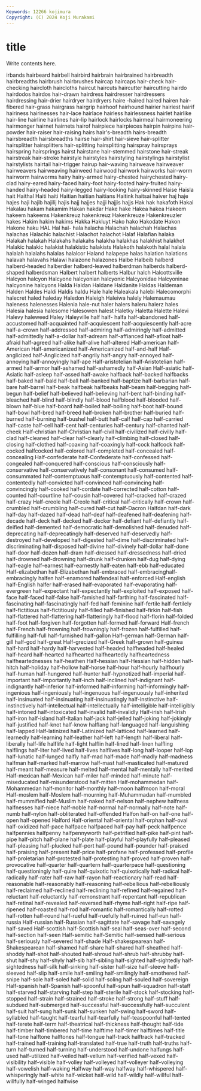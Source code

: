 ```yaml
---
Keywords: 12266 kojimura
Copyright: (C) 2024 Koji Murakami
---
```


# title

Write contents here.



irbands hairbeard hairbell hairbird
hairbrain hairbrained hairbreadth hairbreadths hairbrush hairbrushes haircap haircaps hair-check hair-checking
haircloth haircloths haircut haircuts haircutter haircutting hairdo hairdodos hairdos hair-drawn
hairdress hairdresser hairdressers hairdressing hair-drier hairdryer hairdryers haire -haired haired
hairen hair-fibered hair-grass hairgrass hairgrip hairhoof hairhound hairier hairiest hairif
hairiness hairinesses hair-lace hairlace hairless hairlessness hairlet hairlike hair-line hairline
hairlines hair-lip hairlock hairlocks hairmeal hairmoneering hairmonger hairnet hairnets hairof
hairpiece hairpieces hairpin hairpins hair-powder hair-raiser hair-raising hairs hair's-breadth hairs-breadth
hairsbreadth hairsbreadths hairse hair-shirt hair-sieve hair-splitter hairsplitter hairsplitters hair-splitting hairsplitting
hairspray hairsprays hairspring hairsprings hairst hairstane hair-stemmed hairstone hair-streak hairstreak
hair-stroke hairstyle hairstyles hairstyling hairstylings hairstylist hairstylists hairtail hair-trigger hairup
hair-waving hairweave hairweaver hairweavers hairweaving hairweed hairwood hairwork hairworks hair-worm
hairworm hairworms hairy hairy-armed hairy-chested hairychested hairy-clad hairy-eared hairy-faced hairy-foot
hairy-footed hairy-fruited hairy-handed hairy-headed hairy-legged hairy-looking hairy-skinned Haise Haisla hait
Haithal Haiti haiti Haitian haitian haitians Haitink haitsai haiver haj
haje hajes haji hajib hajilij hajis hajj hajjes hajji hajjis
hajjs Hak hak hakafoth Hakai Hakalau hakam hakamim Hakan hakdar
Hake hake Hakea hakea Hakeem hakeem hakeems Hakenkreuz hakenkreuz Hakenkreuze
Hakenkreuzler hakes Hakim hakim hakims Hakka Hakluyt Hako hako Hakodate
Hakon Hakone haku HAL Hal hal- hala halacha Halachah halachah
Halachas halachas Halachic halachist Halachot halachot Halaf Halafian halaka Halakah
halakah Halakahs halakahs halakha halakhas halakhist halakhot Halakic halakic halakist
halakistic halakists Halakoth halakoth halal halala halalah halalahs halalas halalcor
Haland halapepe halas halation halations halavah halavahs Halawi halazone halazones
Halbe Halbeib halberd halberd-headed halberdier halberd-leaved halberdman halberds halberd-shaped halberdsman
Halbert halbert halberts Halbur halch Halcottsville Halcyon halcyon Halcyone halcyonian
halcyonic Halcyonidae Halcyoninae halcyonine halcyons Halda Haldan Haldane Haldanite Haldas
Haldeman Halden Haldes Haldi Haldis haldu Hale hale Haleakala halebi
Halecomorphi halecret haled haleday Haledon Haleigh Haleiwa halely Halemaumau haleness
halenesses Halenia hale-nut haler halers haleru halerz hales Halesia halesia
halesome Halesowen halest Haletky Haletta Halette Halevi Halevy haleweed Haley
Haleyville half half- halfa half-abandoned half-accustomed half-acquainted half-acquiescent half-acquiescently half-acre
half-a-crown half-addressed half-admiring half-admiringly half-admitted half-admittedly half-a-dollar half-adream half-affianced half-afloat
half-afraid half-agreed half-alike half-alive half-altered Half-american half-American Half-americanized half-Americanized half-and-half
Half-anglicized half-Anglicized half-angrily half-angry half-annoyed half-annoying half-annoyingly half-ape Half-aristotelian half-Aristotelian
half-armed half-armor half-ashamed half-ashamedly half-Asian Half-asiatic half-Asiatic half-asleep half-assed half-awake
halfback half-backed halfbacks half-baked half-bald half-ball half-banked half-baptize half-barbarian half-bare
half-barrel half-beak halfbeak halfbeaks half-beam half-begging half-begun half-belief half-believed half-believing
half-bent half-binding half-bleached half-blind half-blindly half-blood halfblood half-blooded half-blown half-blue
half-board half-boiled half-boiling half-boot half-bound half-bowl half-bred half-breed half-broken half-brother
half-buried half-burned half-burning half-bushel half-butt half-calf half-cap half-carried half-caste half-cell
half-cent half-centuries half-century half-chanted half-cheek Half-christian half-Christian half-civil half-civilized half-civilly
half-clad half-cleaned half-clear half-clearly half-climbing half-closed half-closing half-clothed half-coaxing half-coaxingly
half-cock halfcock half-cocked halfcocked half-colored half-completed half-concealed half-concealing Half-confederate half-Confederate
half-confessed half-congealed half-conquered half-conscious half-consciously half-conservative half-conservatively half-consonant half-consumed half-consummated
half-contemptuous half-contemptuously half-contented half-contentedly half-convicted half-convinced half-convincing half-convincingly half-cooked half-cordate
half-corrected half-cotton half-counted half-courtline half-cousin half-covered half-cracked half-crazed half-crazy Half-creole
half-Creole half-critical half-critically half-crown half-crumbled half-crumbling half-cured half-cut half-Dacron Halfdan
half-dark half-day half-dazed half-dead half-deaf half-deafened half-deafening half-decade half-deck half-decked
half-decker half-defiant half-defiantly half-deified half-demented half-democratic half-demolished half-denuded half-deprecating half-deprecatingly
half-deserved half-deservedly half-destroyed half-developed half-digested half-dime half-discriminated half-discriminating half-disposed half-divine
half-divinely half-dollar half-done half-door half-dozen half-dram half-dressed half-dressedness half-dried half-drowned
half-drowning half-drunk half-drunken half-dug half-dying half-eagle half-earnest half-earnestly half-eaten half-ebb
half-educated Half-elizabethan half-Elizabethan half-embraced half-embracinghalf-embracingly halfen half-enamored halfendeal half-enforced Half-english
half-English halfer half-erased half-evaporated half-evaporating half-evergreen half-expectant half-expectantly half-exploited half-exposed
half-face half-faced half-false half-famished half-farthing half-fascinated half-fascinating half-fascinatingly half-fed half-feminine
half-fertile half-fertilely half-fictitious half-fictitiously half-filled half-finished half-firkin half-fish half-flattered half-flattering
half-flatteringly half-flood half-florin half-folded half-foot half-forgiven half-forgotten half-formed half-forward Half-french
half-French half-frowning half-frowningly half-frozen half-fulfilled half-fulfilling half-full half-furnished half-gallon Half-german
half-German half-gill half-god half-great Half-grecized half-Greek half-grown half-guinea half-hard half-hardy
half-harvested half-headed halfheaded half-healed half-heard half-hearted halfhearted halfheartedly halfheartedness halfheartednesses
half-heathen Half-hessian half-Hessian half-hidden half-hitch half-holiday half-hollow half-horse half-hour half-hourly
halfhourly half-human half-hungered half-hunter half-hypnotized half-imperial half-important half-importantly half-inch half-inclined
half-indignant half-indignantly half-inferior half-informed half-informing half-informingly half-ingenious half-ingeniously half-ingenuous half-ingenuously
half-inherited half-insinuated half-insinuating half-insinuatingly half-instinctive half-instinctively half-intellectual half-intellectually half-intelligible half-intelligibly
half-intoned half-intoxicated half-invalid half-invalidly Half-irish half-Irish half-iron half-island half-Italian half-jack
half-jelled half-joking half-jokingly half-justified half-knot half-know halflang half-languaged half-languishing half-lapped
Half-latinized half-Latinized half-latticed half-learned half-learnedly half-learning half-leather half-left half-length half-liberal
half-liberally half-life halflife half-light halflin half-lined half-linen halfling halflings half-liter
half-lived half-lives halflives half-long half-looper half-lop half-lunatic half-lunged halfly half-mad
half-made half-madly half-madness halfman half-marked half-marrow half-mast half-masticated half-matured half-meant
half-measure half-melted half-mental half-mentally half-merited Half-mexican half-Mexican half-miler half-minded half-minute
half-miseducated half-misunderstood half-mitten Half-mohammedan half-Mohammedan half-monitor half-monthly half-moon halfmoon half-moral
Half-moslem half-Moslem half-mourning half-Muhammadan half-mumbled half-mummified half-Muslim half-naked half-nelson half-nephew
halfness halfnesses half-niece half-noble half-normal half-normally half-note half-numb half-nylon half-obliterated
half-offended Halfon half-on half-one half-open half-opened Halford Half-oriental half-oriental half-orphan
half-oval half-oxidized half-pace halfpace halfpaced half-pay half-peck halfpence halfpennies halfpenny
halfpennyworth half-petrified half-pike half-pint half-pipe half-pitch half-plane half-plate half-playful half-playfully
half-pleased half-pleasing half-plucked half-port half-pound half-pounder half-praised half-praising half-present half-price
half-profane half-professed half-profile half-proletarian half-protested half-protesting half-proved half-proven half-provocative half-quarter
half-quartern half-quarterpace half-questioning half-questioningly half-quire half-quixotic half-quixotically half-radical half-radically half-rater
half-raw half-rayon half-reactionary half-read half-reasonable half-reasonably half-reasoning half-rebellious half-rebelliously half-reclaimed
half-reclined half-reclining half-refined half-regained half-reluctant half-reluctantly half-remonstrant half-repentant half-republican half-retinal
half-revealed half-reversed half-rhyme half-right half-ripe half-ripened half-roasted half-rod half-romantic half-romantically
half-rotted half-rotten half-round half-rueful half-ruefully half-ruined half-run half-russia Half-russian half-Russian
half-sagittate half-savage half-savagely half-saved Half-scottish half-Scottish half-seal half-seas-over half-second half-section
half-seen Half-semitic half-Semitic half-sensed half-serious half-seriously half-severed half-shade Half-shakespearean half-Shakespearean
half-shamed half-share half-shared half-sheathed half-shoddy half-shot half-shouted half-shroud half-shrub half-shrubby
half-shut half-shy half-shyly half-sib half-sibling half-sighted half-sightedly half-sightedness half-silk half-sinking
half-sister half-size half-sleeve half-sleeved half-slip half-smile half-smiling half-smilingly half-smothered half-snipe
half-sole half-soled half-solid half-soling half-souled half-sovereign Half-spanish half-Spanish half-spoonful half-spun
half-squadron half-staff half-starved half-starving half-step half-sterile half-stock half-stocking half-stopped half-strain
half-strained half-stroke half-strong half-stuff half-subdued half-submerged half-successful half-successfully half-succulent half-suit
half-sung half-sunk half-sunken half-swing half-sword half-syllabled half-taught half-tearful half-tearfully half-teaspoonful
half-tented half-terete half-term half-theatrical half-thickness half-thought half-tide half-timber half-timbered half-time
halftime half-timer halftimes half-title half-tone halftone halftones half-tongue half-track halftrack
half-tracked half-trained half-training half-translated half-true half-truth half-truths half-turn half-turned half-turning
half-understood half-undone halfungs half-used half-utilized half-veiled half-vellum half-verified half-vexed half-visibility
half-visible half-volley half-volleyed half-volleyer half-volleying half-vowelish half-waking Halfway half-way halfway
half-whispered half-whisperingly half-white half-wicket half-wild half-wildly half-willful half-willfully half-winged halfwise
